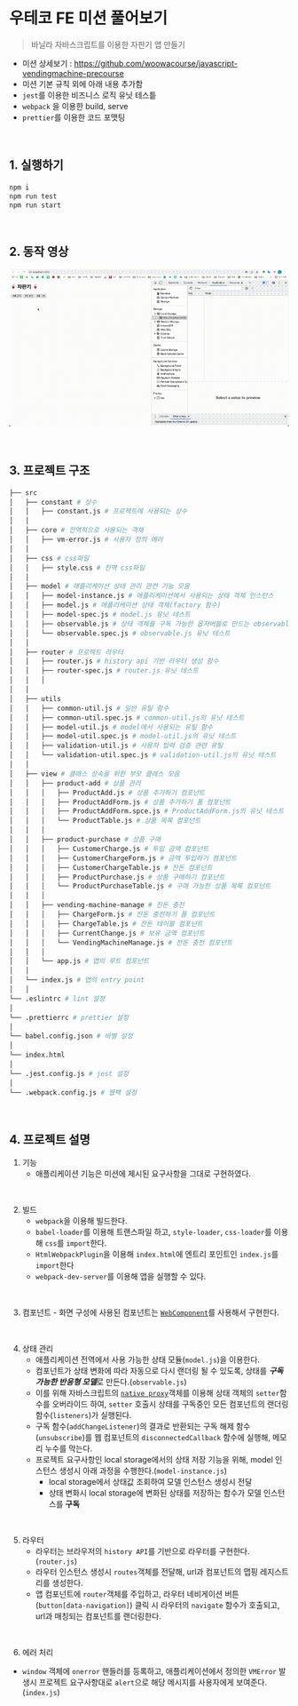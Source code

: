 # 우테코 FE 미션 풀어보기
> 바닐라 자바스크립트를 이용한 자판기 앱 만들기

- 미션 상세보기 : https://github.com/woowacourse/javascript-vendingmachine-precourse
-  미션 기본 규칙 외에 아래 내용 추가함
  - `jest`를 이용한 비즈니스 로직 유닛 테스틑
  - `webpack` 을 이용한 build, serve
  - `prettier`를 이용한 코드 포맷팅

<br>

## 1. 실행하기
```
npm i
npm run test
npm run start
```

<br>

## 2. 동작 영상
![동작](./assets/동작.gif)

<br>

## 3. 프로젝트 구조
```bash
├── src
│   ├── constant # 상수
│   │   ├── constant.js # 프로젝트에 사용되는 상수
│   │
│   ├── core # 전역적으로 사용되는 객체
│   │   ├── vm-error.js # 사용자 정의 에러
│   │
│   ├── css # css파일
│   │   ├── style.css # 전역 css파일
│   │
│   ├── model # 애플리케이션 상태 관리 관련 기능 모음
│   │   ├── model-instance.js # 애플리케이션에서 사용되는 상태 객체 인스턴스
│   │   ├── model.js # 애플리케이션 상태 객체(factory 함수)
│   │   ├── model-spec.js # model.js 유닛 테스트
│   │   ├── observable.js # 상태 객체를 구독 가능한 옵저버블로 만드는 observable factory 함수
│   │   └── observable.spec.js # observable.js 유닛 테스트
│   │
│   ├── router # 프로젝트 라우터 
│   │   ├── router.js # history api 기반 라우터 생성 함수
│   │   ├── router-spec.js # router.js 유닛 테스트
│   │   │
│   │
│   ├── utils
│   │   ├── common-util.js # 일반 유틸 함수
│   │   ├── common-util.spec.js # common-util.js의 유닛 테스트
│   │   ├── model-util.js # model에서 사용되는 유틸 함수
│   │   ├── model-util.spec.js # model-util.js의 유닛 테스트
│   │   ├── validation-util.js # 사용자 입력 검증 관련 유틸
│   │   └── validation-util.spec.js # validation-util.js의 유닛 테스트
│   │
│   ├── view # 클래스 상속을 위한 부모 클래스 모음
│   │   ├── product-add # 상품 관리
│   │   │   ├── ProductAdd.js # 상품 추가하기 컴포넌트
│   │   │   ├── ProductAddForm.js # 상품 추가하기 폼 컴포넌트
│   │   │   ├── ProductAddForm.spce.js # ProductAddForm.js의 유닛 테스트
│   │   │   └── ProductTable.js # 상품 목록 컴포넌트
│   │   │
│   │   ├── product-purchase # 상품 구매
│   │   │   ├── CustomerCharge.js # 투입 금액 컴포넌트
│   │   │   ├── CustomerChargeForm.js # 금액 투입하기 컴포넌트
│   │   │   ├── CustomerChargeTable.js # 잔돈 컴포넌트
│   │   │   ├── ProductPurchase.js # 상품 구매하기 컴포넌트
│   │   │   └── ProductPurchaseTable.js # 구매 가능한 상품 목록 컴포넌트
│   │   │
│   │   ├── vending-machine-manage # 잔돈 충전
│   │   │   ├── ChargeForm.js # 잔돈 충전하기 폼 컴포넌트
│   │   │   ├── ChargeTable.js # 잔돈 테이블 컴포넌트
│   │   │   ├── CurrentChange.js # 보유 금액 컴포넌트
│   │   │   └── VendingMachineManage.js # 잔돈 충전 컴포넌트
│   │   │   
│   │   └── app.js # 앱의 루트 컴포넌트
│   │
│   └── index.js # 앱의 entry point
│   │
└── .eslintrc # lint 설정
│   
└── .prettierrc # prettier 설정
│   
└── babel.config.json # 바벨 설정
│   
└── index.html 
│   
└── .jest.config.js # jest 설정
│   
└── .webpack.config.js # 웹팩 설정
```

<br>

## 4. 프로젝트 설명
1. 기능
    - 애플리케이션 기능은 미션에 제시된 요구사항을 그대로 구현하였다.

<br>

2. 빌드
    - `webpack`을 이용해 빌드한다. 
    - `babel-loader`를 이용해 트랜스파일 하고, `style-loader`, `css-loader`를 이용해 `css`를 `import`한다.
    - `HtmlWebpackPlugin`을 이용해 `index.html`에 엔트리 포인트인 `index.js`를 `import`한다
    - `webpack-dev-server`를 이용해 앱을 실행할 수 있다.

<br>

3. 컴포넌트
        -  화면 구성에 사용된 컴포넌트는 [`WebComponent`](https://www.webcomponents.org/)를 사용해서 구현한다.

<br>

4. 상태 관리
    - 애플리케이션 전역에서 사용 가능한 상태 모듈(`model.js`)을 이용한다.
    - 컴포넌트가 상태 변화에 따라 자동으로 다시 랜더링 될 수 있도록, 상태를 ***구독 가능한 반응형 모델***로 만든다.(`observable.js`) 
    - 이를 위해 자바스크립트의 [`native proxy`](https://developer.mozilla.org/en-US/docs/Web/JavaScript/Reference/Global_Objects/Proxy)객체를 이용해 상태 객체의 `setter`함수를 오버라이드 하여, `setter` 호출시 상태를 구독중인 모든 컴포넌트의 랜더링 함수(`listeners`)가 실행된다.
    - 구독 함수(`addChangeListener`)의 결과로 반환되는 구독 해제 함수(`unsubscribe`)를 웹 컴포넌트의 `disconnectedCallback` 함수에 실행해, 메모리 누수를 막는다.
    - 프로젝트 요구사항인 local storage에서의 상태 저장 기능을 위해, model 인스턴스 생성시 아래 과정을 수행한다.(`model-instance.js`)
        - local storage에서 상태값 조회하여 모델 인스턴스 생성시 전달
        - 상태 변화시 local storage에 변화된 상태를 저장하는 함수가 모델 인스턴스를 **구독**
    
<br>

5. 라우터
    - 라우터는 브라우저의 `history API`를 기반으로 라우터를 구현한다.(`router.js`)
    - 라우터 인스턴스 생성시 `routes`객체를 전달해, url과 컴포넌트의 맵핑 레지스트리를 생성한다.
    - 앱 컴포넌트에 `router`객체를 주입하고, 라우터 네비게이션 버튼(`button[data-navigation]`) 클릭 시 라우터의 `navigate` 함수가 호출되고, url과 매칭되는 컴포넌트를 랜더링한다.

<br>

6. 에러 처리
- `window` 객체에 `onerror` 핸들러를 등록하고, 애플리케이션에서 정의한 `VMError` 발생시 프로젝트 요구사항대로 `alert`으로 해당 메시지를 사용자에게 보여준다.(`index.js`)
